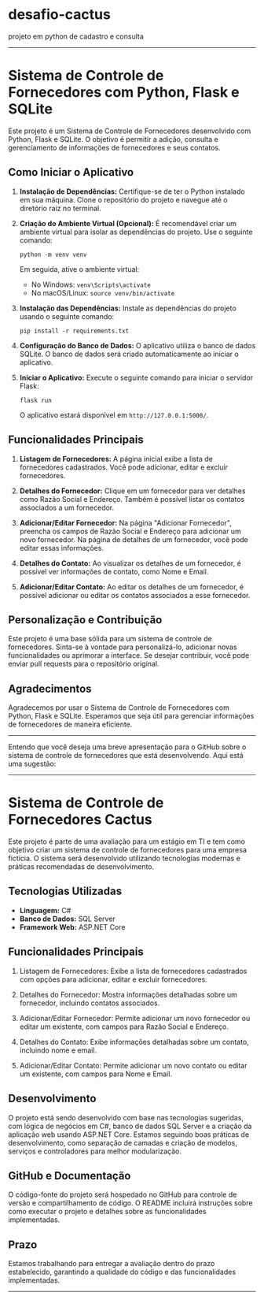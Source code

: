 # desafio-cactus
projeto em python de cadastro e consulta

---

# Sistema de Controle de Fornecedores com Python, Flask e SQLite

Este projeto é um Sistema de Controle de Fornecedores desenvolvido com Python, Flask e SQLite. O objetivo é permitir a adição, consulta e gerenciamento de informações de fornecedores e seus contatos.

## Como Iniciar o Aplicativo

1. **Instalação de Dependências:**
   Certifique-se de ter o Python instalado em sua máquina. Clone o repositório do projeto e navegue até o diretório raiz no terminal.

2. **Criação do Ambiente Virtual (Opcional):**
   É recomendável criar um ambiente virtual para isolar as dependências do projeto. Use o seguinte comando:

   ```
   python -m venv venv
   ```

   Em seguida, ative o ambiente virtual:

   - No Windows: `venv\Scripts\activate`
   - No macOS/Linux: `source venv/bin/activate`

3. **Instalação das Dependências:**
   Instale as dependências do projeto usando o seguinte comando:

   ```
   pip install -r requirements.txt
   ```

4. **Configuração do Banco de Dados:**
   O aplicativo utiliza o banco de dados SQLite. O banco de dados será criado automaticamente ao iniciar o aplicativo.

5. **Iniciar o Aplicativo:**
   Execute o seguinte comando para iniciar o servidor Flask:

   ```
   flask run
   ```

   O aplicativo estará disponível em `http://127.0.0.1:5000/`.

## Funcionalidades Principais

1. **Listagem de Fornecedores:**
   A página inicial exibe a lista de fornecedores cadastrados. Você pode adicionar, editar e excluir fornecedores.

2. **Detalhes do Fornecedor:**
   Clique em um fornecedor para ver detalhes como Razão Social e Endereço. Também é possível listar os contatos associados a um fornecedor.

3. **Adicionar/Editar Fornecedor:**
   Na página "Adicionar Fornecedor", preencha os campos de Razão Social e Endereço para adicionar um novo fornecedor. Na página de detalhes de um fornecedor, você pode editar essas informações.

4. **Detalhes do Contato:**
   Ao visualizar os detalhes de um fornecedor, é possível ver informações de contato, como Nome e Email.

5. **Adicionar/Editar Contato:**
   Ao editar os detalhes de um fornecedor, é possível adicionar ou editar os contatos associados a esse fornecedor.

## Personalização e Contribuição

Este projeto é uma base sólida para um sistema de controle de fornecedores. Sinta-se à vontade para personalizá-lo, adicionar novas funcionalidades ou aprimorar a interface. Se desejar contribuir, você pode enviar pull requests para o repositório original.

## Agradecimentos

Agradecemos por usar o Sistema de Controle de Fornecedores com Python, Flask e SQLite. Esperamos que seja útil para gerenciar informações de fornecedores de maneira eficiente.

---

Entendo que você deseja uma breve apresentação para o GitHub sobre o sistema de controle de fornecedores que está desenvolvendo. Aqui está uma sugestão:

---

# Sistema de Controle de Fornecedores Cactus

Este projeto é parte de uma avaliação para um estágio em TI e tem como objetivo criar um sistema de controle de fornecedores para uma empresa fictícia. O sistema será desenvolvido utilizando tecnologias modernas e práticas recomendadas de desenvolvimento.

## Tecnologias Utilizadas

- **Linguagem:** C#
- **Banco de Dados:** SQL Server
- **Framework Web:** ASP.NET Core

## Funcionalidades Principais

1. Listagem de Fornecedores: Exibe a lista de fornecedores cadastrados com opções para adicionar, editar e excluir fornecedores.

2. Detalhes do Fornecedor: Mostra informações detalhadas sobre um fornecedor, incluindo contatos associados.

3. Adicionar/Editar Fornecedor: Permite adicionar um novo fornecedor ou editar um existente, com campos para Razão Social e Endereço.

4. Detalhes do Contato: Exibe informações detalhadas sobre um contato, incluindo nome e email.

5. Adicionar/Editar Contato: Permite adicionar um novo contato ou editar um existente, com campos para Nome e Email.

## Desenvolvimento

O projeto está sendo desenvolvido com base nas tecnologias sugeridas, com lógica de negócios em C#, banco de dados SQL Server e a criação da aplicação web usando ASP.NET Core. Estamos seguindo boas práticas de desenvolvimento, como separação de camadas e criação de modelos, serviços e controladores para melhor modularização.

## GitHub e Documentação

O código-fonte do projeto será hospedado no GitHub para controle de versão e compartilhamento de código. O README incluirá instruções sobre como executar o projeto e detalhes sobre as funcionalidades implementadas.

## Prazo

Estamos trabalhando para entregar a avaliação dentro do prazo estabelecido, garantindo a qualidade do código e das funcionalidades implementadas.

---
